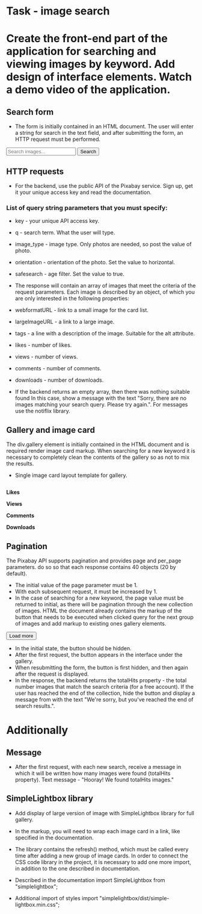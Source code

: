 # Task - image search

# Create the front-end part of the application for searching and viewing images by keyword. Add design of interface elements. Watch a demo video of the application.

## Search form

- The form is initially contained in an HTML document. The user will enter a
  string for search in the text field, and after submitting the form, an HTTP
  request must be performed.

<form class="search-form" id="search-form">
   <input
     type="text"
     name="searchQuery"
     autocomplete="off"
     placeholder="Search images..."
   />
   <button type="submit">Search</button>
</form>

## HTTP requests

- For the backend, use the public API of the Pixabay service. Sign up, get it
  your unique access key and read the documentation.

### List of query string parameters that you must specify:

- key - your unique API access key.
- q - search term. What the user will type.
- image_type - image type. Only photos are needed, so post the value of photo.
- orientation - orientation of the photo. Set the value to horizontal.
- safesearch - age filter. Set the value to true.
- The response will contain an array of images that meet the criteria of the
  request parameters. Each image is described by an object, of which you are
  only interested in the following properties:

- webformatURL - link to a small image for the card list.
- largeImageURL - a link to a large image.
- tags - a line with a description of the image. Suitable for the alt attribute.
- likes - number of likes.
- views - number of views.
- comments - number of comments.
- downloads - number of downloads.
- If the backend returns an empty array, then there was nothing suitable found
  In this case, show a message with the text "Sorry, there are no images
  matching your search query. Please try again.". For messages use the notiflix
  library.

## Gallery and image card

The div.gallery element is initially contained in the HTML document and is
required render image card markup. When searching for a new keyword it is
necessary to completely clean the contents of the gallery so as not to mix the
results.

<div class="gallery">
   <!-- Image cards -->
</div>

- Single image card layout template for gallery.

<div class="photo-card">
   <img src="" alt="" loading="lazy" />
   <div class="info">
     <p class="info-item">
       <b>Likes</b>
     </p>
     <p class="info-item">
       <b>Views</b>
     </p>
     <p class="info-item">
       <b>Comments</b>
     </p>
     <p class="info-item">
       <b>Downloads</b>
     </p>
   </div>
</div>

## Pagination

The Pixabay API supports pagination and provides page and per_page parameters.
do so so that each response contains 40 objects (20 by default).

- The initial value of the page parameter must be 1.
- With each subsequent request, it must be increased by 1.
- In the case of searching for a new keyword, the page value must be returned to
  initial, as there will be pagination through the new collection of images.
  HTML the document already contains the markup of the button that needs to be
  executed when clicked query for the next group of images and add markup to
  existing ones gallery elements.

<button type="button" class="load-more">Load more</button>

- In the initial state, the button should be hidden.
- After the first request, the button appears in the interface under the
  gallery.
- When resubmitting the form, the button is first hidden, and then again after
  the request is displayed.
- In the response, the backend returns the totalHits property - the total number
  images that match the search criteria (for a free account). If the user has
  reached the end of the collection, hide the button and display a message from
  with the text "We're sorry, but you've reached the end of search results.".

# Additionally

## Message

- After the first request, with each new search, receive a message in which it
  will be written how many images were found (totalHits property). Text
  message - "Hooray! We found totalHits images."

## SimpleLightbox library

- Add display of large version of image with SimpleLightbox library for full
  gallery.

- In the markup, you will need to wrap each image card in a link, like specified
  in the documentation.
- The library contains the refresh() method, which must be called every time
  after adding a new group of image cards. In order to connect the CSS code
  library in the project, it is necessary to add one more import, in addition to
  the one described in documentation.

- Described in the documentation import SimpleLightbox from "simplelightbox";
- Additional import of styles import
  "simplelightbox/dist/simple-lightbox.min.css";
